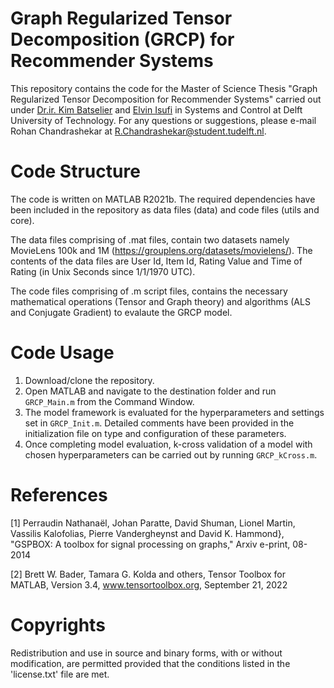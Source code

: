 # Graph Regularized Tensor Decomposition (GRCP) for Recommender Systems

This repository contains the code for the Master of Science Thesis "Graph Regularized Tensor Decomposition for Recommender Systems" carried out under [Dr.ir. Kim Batselier](https://www.tudelft.nl/staff/k.batselier/?cHash=bc8a8a032dbc0c2e49df471ee3538c27) and [Elvin Isufi](https://www.tudelft.nl/ewi/over-de-faculteit/afdelingen/intelligent-systems/multimedia-computing/people/elvin-isufi) in Systems and Control at Delft University of Technology. For any questions or suggestions, please e-mail Rohan Chandrashekar at R.Chandrashekar@student.tudelft.nl.

# Code Structure 

The code is written on MATLAB R2021b. The required dependencies have been included in the repository as data files (data) and code files (utils and core). 

The data files comprising of .mat files, contain two datasets namely MovieLens 100k and 1M (https://grouplens.org/datasets/movielens/). The contents of the data files are User Id, Item Id, Rating Value and Time of Rating (in Unix Seconds since 1/1/1970 UTC). 

The code files comprising of .m script files, contains the necessary mathematical operations (Tensor and Graph theory) and algorithms (ALS and Conjugate Gradient) to evalaute the GRCP model.  

# Code Usage 

1. Download/clone the repository. 
2. Open MATLAB and navigate to the destination folder and run `GRCP_Main.m` from the Command Window.
3. The model framework is evaluated for the hyperparameters and settings set in `GRCP_Init.m`. Detailed comments have been provided in the initialization file on type and configuration of these parameters. 
4. Once completing model evaluation, k-cross validation of a model with chosen hyperparameters can be carried out by running `GRCP_kCross.m`.


# References

[1] Perraudin Nathanaël, Johan Paratte, David Shuman, Lionel Martin, Vassilis Kalofolias, Pierre Vandergheynst and David K. Hammond}, "GSPBOX: A toolbox for signal processing on graphs," Arxiv e-print, 08-2014

[2]  Brett W. Bader, Tamara G. Kolda and others, Tensor Toolbox for MATLAB, Version 3.4, www.tensortoolbox.org, September 21, 2022

# Copyrights

Redistribution and use in source and binary forms, with or without modification, are permitted provided that the conditions listed in the 'license.txt' file are met.

